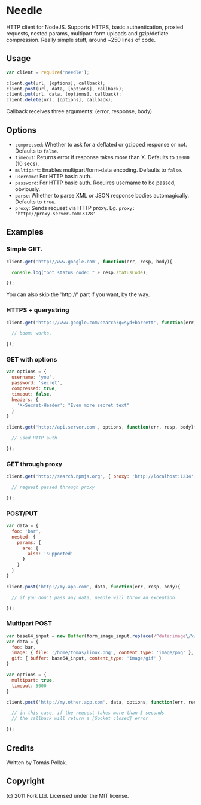 Needle
======

HTTP client for NodeJS. Supports HTTPS, basic authentication, proxied requests, nested params, multipart
form uploads and gzip/deflate compression. Really simple stuff, around ~250 lines of code.

Usage
-----

``` js
var client = require('needle');

client.get(url, [options], callback);
client.post(url, data, [options], callback);
client.put(url, data, [options], callback);
client.delete(url, [options], callback);
```

Callback receives three arguments: (error, response, body)

Options
------

 - `compressed`: Whether to ask for a deflated or gzipped response or not. Defaults to `false`.
 - `timeout`: Returns error if response takes more than X. Defaults to `10000` (10 secs).
 - `multipart`: Enables multipart/form-data encoding. Defaults to `false`.
 - `username`: For HTTP basic auth.
 - `password`: For HTTP basic auth. Requires username to be passed, obviously.
 - `parse`: Whether to parse XML or JSON response bodies automagically. Defaults to `true`.
 - `proxy`: Sends request via HTTP proxy. Eg. `proxy: 'http://proxy.server.com:3128'`

Examples
--------

### Simple GET.

``` js
client.get('http://www.google.com', function(err, resp, body){

  console.log("Got status code: " + resp.statusCode);

});
```

You can also skip the 'http://' part if you want, by the way.

### HTTPS + querystring

``` js
client.get('https://www.google.com/search?q=syd+barrett', function(err, resp, body){

  // boom! works.

});
```

### GET with options

``` js
var options = {
  username: 'you',
  password: 'secret',
  compressed: true,
  timeout: false,
  headers: {
    'X-Secret-Header': "Even more secret text"
  }
}

client.get('http://api.server.com', options, function(err, resp, body){

  // used HTTP auth

});
```

### GET through proxy

``` js
client.get('http://search.npmjs.org', { proxy: 'http://localhost:1234' }, function(err, resp, body){

  // request passed through proxy

});
```

### POST/PUT

``` js
var data = {
  foo: 'bar',
  nested: {
    params: {
      are: {
        also: 'supported'
      }
    }
  }
}

client.post('http://my.app.com', data, function(err, resp, body){

  // if you don't pass any data, needle will throw an exception.

});
```

### Multipart POST

``` js
var base64_input = new Buffer(form_image_input.replace(/^data:image\/\w+;base64,/, ""), "base64");
var data = {
  foo: bar,
  image: { file: '/home/tomas/linux.png', content_type: 'image/png' },
  gif: { buffer: base64_input, content_type: 'image/gif' }
}

var options = {
  multipart: true,
  timeout: 5000
}

client.post('http://my.other.app.com', data, options, function(err, resp, body){

  // in this case, if the request takes more than 5 seconds
  // the callback will return a [Socket closed] error

});
```

Credits
-------

Written by Tomás Pollak.

Copyright
-----

(c) 2011 Fork Ltd. Licensed under the MIT license.
